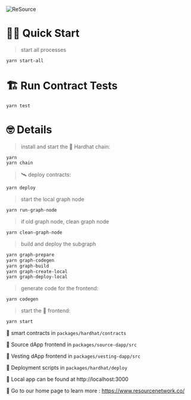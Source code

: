 ![ReSource](https://uploads-ssl.webflow.com/6016a148b166393bb61de601/60942413b02410890b73c2b6_resource-logotype.svg)

# 🏄‍♂️ Quick Start

> start all processes

```bash
yarn start-all
```

# 🏗 Run Contract Tests
```bash
yarn test
```

# 🤓 Details

> install and start the 👷‍ Hardhat chain:

```bash
yarn
yarn chain
```

> 🛰 deploy contracts:

```bash
yarn deploy
```

> start the local graph node

```bash
yarn run-graph-node
```

> if old graph node, clean graph node

```bash
yarn clean-graph-node
```

> build and deploy the subgraph

```bash
yarn graph-prepare
yarn graph-codegen
yarn graph-build
yarn graph-create-local
yarn graph-deploy-local
```

> generate code for the frontend:

```bash
yarn codegen
```

> start the 📱 frontend:

```bash
yarn start
```



🔏 smart contracts in `packages/hardhat/contracts`

📝 Source dApp frontend in `packages/source-dapp/src`

📝 Vesting dApp frontend in `packages/vesting-dapp/src`

💼 Deployment scripts in `packages/hardhat/deploy`

📱 Local app can be found at http://localhost:3000

📕 Go to our home page to learn more : https://www.resourcenetwork.co/